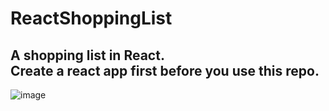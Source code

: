 # ReactShoppingList
A shopping list in React.</br>
**Create a react app first before you use this repo.**
--------
![image](https://user-images.githubusercontent.com/56716178/175944596-6f30a077-385d-4c49-a9f3-291956b56eac.png)
